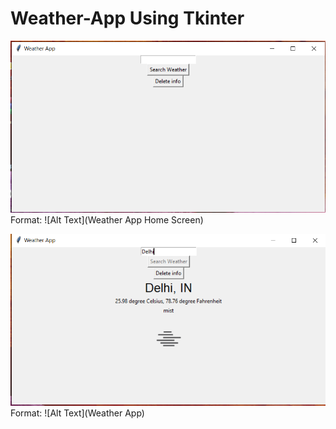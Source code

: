 # Weather-App Using Tkinter

![Weather App Home Screen](weather_app.PNG)
Format: ![Alt Text](Weather App Home Screen)

![Weather App](weather_app1.PNG)
Format: ![Alt Text](Weather App)
